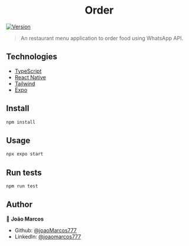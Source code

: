 <h1 align="center">Order</h1>
<p>
  <a href="https://www.npmjs.com/package/Order" target="_blank">
    <img alt="Version" src="https://img.shields.io/npm/v/Order.svg">
  </a>
</p>

> An restaurant menu application to order food using WhatsApp API.

## Technologies

- [TypeScript](https://www.typescriptlang.org/)
- [React Native](https://reactnative.dev/)
- [Tailwind](https://tailwindcss.com/)
- [Expo](https://expo.dev/)

## Install

```sh
npm install
```

## Usage

```sh
npx expo start
```

## Run tests

```sh
npm run test
```

## Author

👤 **João Marcos**

- Github: [@joaoMarcos777](https://github.com/joaoMarcos777)
- LinkedIn: [@joaomarcos777](https://linkedin.com/in/joaomarcos777)
